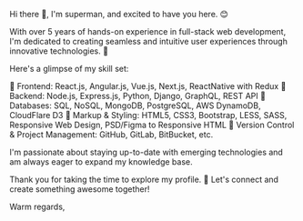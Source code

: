 Hi there 👋,
I'm superman, and excited to have you here. 😊

With over 5 years of hands-on experience in full-stack web development, I'm dedicated to creating seamless and intuitive user experiences through innovative technologies. 💼

Here's a glimpse of my skill set:

🔸 Frontend: React.js, Angular.js, Vue.js, Next.js, ReactNative with Redux
🔸 Backend: Node.js, Express.js, Python, Django, GraphQL, REST API
🔸 Databases: SQL, NoSQL, MongoDB, PostgreSQL, AWS DynamoDB, CloudFlare D3
🔸 Markup & Styling: HTML5, CSS3, Bootstrap, LESS, SASS, Responsive Web Design, PSD/Figma to Responsive HTML
🔸 Version Control & Project Management: GitHub, GitLab, BitBucket, etc.

I'm passionate about staying up-to-date with emerging technologies and am always eager to expand my knowledge base.

Thank you for taking the time to explore my profile. 
🌟 Let's connect and create something awesome together!

Warm regards,
